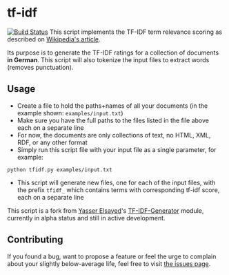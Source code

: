 # tf-idf
[![Build Status](https://travis-ci.org/juliuste/tf-idf.svg?branch=master)](https://travis-ci.org/juliuste/tf-idf)
This script implements the TF-IDF term relevance scoring as described on [Wikipedia's article](http://en.wikipedia.org/wiki/Tf–idf).

Its purpose is to generate the TF-IDF ratings for a collection of documents **in German**. This script will also tokenize the input files to extract words (removes punctuation).

## Usage
- Create a file to hold the paths+names of all your documents (in the example shown: `examples/input.txt`)
- Make sure you have the full paths to the files listed in the file above each on a separate line
- For now, the documents are only collections of text, no HTML, XML, RDF, or any other format
- Simply run this script file with your input file as a single parameter, for example:

```python tfidf.py examples/input.txt```

- This script will generate new files, one for each of the input files, with the prefix `tfidf_` which contains terms with corresponding tf-idf score, each on a separate line

This script is a fork from [Yasser Elsayed](https://github.com/yebrahim/)'s [TF-IDF-Generator](https://github.com/yebrahim/TF-IDF-Generator) module, currently in alpha status and still in active development.

## Contributing

If you found a bug, want to propose a feature or feel the urge to complain about your slightly below-average life, feel free to visit [the issues page](https://github.com/juliuste/tf-idf/issues).